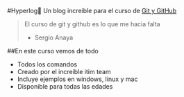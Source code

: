 #Hyperlog:blue_heart:
Un blog increible para el curso de [Git y GitHub](http://www.itim-engineering.com "Git y GitHub")
>El curso de git y github es lo que me hacia falta
> - Sergio Anaya

##En este curso vemos de todo
* Todos los comandos 
* Creado por el increible itim team
* Incluye ejemplos en windows, linux y mac
* Disponible para todas las edades